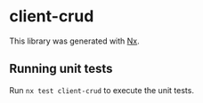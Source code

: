 # client-crud

This library was generated with [Nx](https://nx.dev).

## Running unit tests

Run `nx test client-crud` to execute the unit tests.
